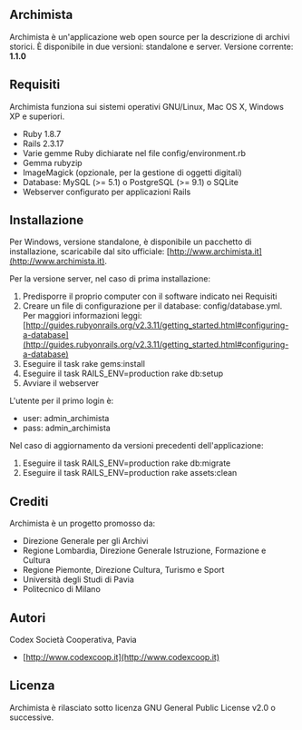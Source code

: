 ## Archimista

Archimista è un'applicazione web open source per la descrizione di archivi storici. È disponibile in due versioni: standalone e server.
Versione corrente: **1.1.0**

## Requisiti

Archimista funziona sui sistemi operativi GNU/Linux, Mac OS X, Windows XP e superiori.

* Ruby 1.8.7
* Rails 2.3.17
* Varie gemme Ruby dichiarate nel file config/environment.rb
* Gemma rubyzip
* ImageMagick (opzionale, per la gestione di oggetti digitali)
* Database: MySQL (>= 5.1) o PostgreSQL (>= 9.1) o SQLite
* Webserver configurato per applicazioni Rails

## Installazione

Per Windows, versione standalone, è disponibile un pacchetto di installazione, scaricabile dal sito ufficiale: [http://www.archimista.it](http://www.archimista.it).

Per la versione server, nel caso di prima installazione:

1. Predisporre il proprio computer con il software indicato nei Requisiti
2. Creare un file di configurazione per il database: config/database.yml. Per maggiori informazioni leggi: [http://guides.rubyonrails.org/v2.3.11/getting_started.html#configuring-a-database](http://guides.rubyonrails.org/v2.3.11/getting_started.html#configuring-a-database)
3. Eseguire il task rake gems:install
4. Eseguire il task RAILS_ENV=production rake db:setup
5. Avviare il webserver

L'utente per il primo login è:

* user: admin_archimista
* pass: admin_archimista

Nel caso di aggiornamento da versioni precedenti dell'applicazione:

1. Eseguire il task RAILS_ENV=production rake db:migrate
2. Eseguire il task RAILS_ENV=production rake assets:clean

## Crediti

Archimista è un progetto promosso da:

* Direzione Generale per gli Archivi
* Regione Lombardia, Direzione Generale Istruzione, Formazione e Cultura
* Regione Piemonte, Direzione Cultura, Turismo e Sport
* Università degli Studi di Pavia
* Politecnico di Milano

## Autori

Codex Società Cooperativa, Pavia

* [http://www.codexcoop.it](http://www.codexcoop.it)

## Licenza

Archimista è rilasciato sotto licenza GNU General Public License v2.0 o successive.
